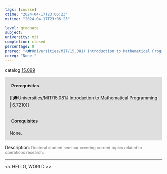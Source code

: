 ```yaml
---
tags: [course]
ctime: "2024-04-17T23:06:23"
mstime: "2024-04-17T23:06:23"

level: graduate
subject: 
university: mit
completion: closed
percentage: 0
prereq: "<🎓Universities/MIT/15.081J Introduction to Mathematical Programming>"
coreq: "None."
---
```


catalog [15.099](http://student.mit.edu/catalog/m15a.html#15.099)

<span style="display: block; padding: 15px; background-color: rgb(100, 100, 100, 0.2);"><font id="m_prereq1035_0" style="display: block; font-family: Arial, sans-serif; font-weight: bold; padding: 5px">Prerequisites</font><br><span id="prereq1035_0">[[🎓Universities/MIT/15.081J Introduction to Mathematical Programming | 6.7210]]</span></span>
<span style="display: block; padding: 15px; background-color: rgb(100, 100, 100, 0.2);"><font id="m_coreq1035_0" style="display: block; font-family: Arial, sans-serif; font-weight: bold; padding: 5px">Corequisites</font><br><span id="coreq1035_0">None.</span></span>

<font style="">Description:</font>
<font style="color: grey; font-size: 0.8rem;">Doctoral student seminar covering current topics related to operations research.</font>



---

<< HELLO, WORLD >>

